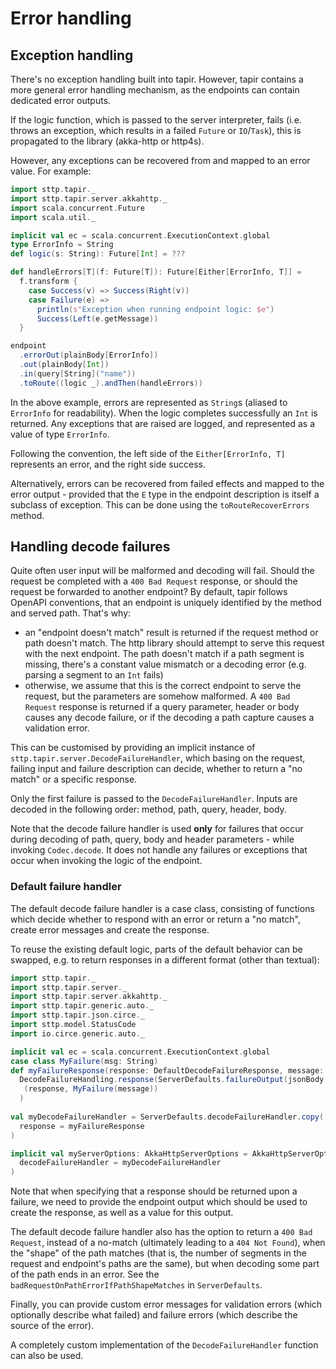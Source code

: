 # Error handling

## Exception handling

There's no exception handling built into tapir. However, tapir contains a more general error handling mechanism, as the
endpoints can contain dedicated error outputs.

If the logic function, which is passed to the server interpreter, fails (i.e. throws an exception, which results in
a failed `Future` or `IO`/`Task`), this is propagated to the library (akka-http or http4s). 

However, any exceptions can be recovered from and mapped to an error value. For example:

```scala mdoc:compile-only
import sttp.tapir._
import sttp.tapir.server.akkahttp._
import scala.concurrent.Future
import scala.util._

implicit val ec = scala.concurrent.ExecutionContext.global
type ErrorInfo = String
def logic(s: String): Future[Int] = ???

def handleErrors[T](f: Future[T]): Future[Either[ErrorInfo, T]] =
  f.transform {
    case Success(v) => Success(Right(v))
    case Failure(e) =>
      println(s"Exception when running endpoint logic: $e")
      Success(Left(e.getMessage))
  }

endpoint
  .errorOut(plainBody[ErrorInfo])
  .out(plainBody[Int])
  .in(query[String]("name"))
  .toRoute((logic _).andThen(handleErrors))
```

In the above example, errors are represented as `String`s (aliased to `ErrorInfo` for readability). When the
logic completes successfully an `Int` is returned. Any exceptions that are raised are logged, and represented as a
value of type `ErrorInfo`. 

Following the convention, the left side of the `Either[ErrorInfo, T]` represents an error, and the right side success.

Alternatively, errors can be recovered from failed effects and mapped to the error output - provided that the `E` type
in the endpoint description is itself a subclass of exception. This can be done using the `toRouteRecoverErrors` method.

## Handling decode failures

Quite often user input will be malformed and decoding will fail. Should the request be completed with a 
`400 Bad Request` response, or should the request be forwarded to another endpoint? By default, tapir follows OpenAPI 
conventions, that an endpoint is uniquely identified by the method and served path. That's why:

* an "endpoint doesn't match" result is returned if the request method or path doesn't match. The http library should
  attempt to serve this request with the next endpoint. The path doesn't match if a path segment is missing, there's
  a constant value mismatch or a decoding error (e.g. parsing a segment to an `Int` fails)
* otherwise, we assume that this is the correct endpoint to serve the request, but the parameters are somehow 
  malformed. A `400 Bad Request` response is returned if a query parameter, header or body causes any decode failure, 
  or if the decoding a path capture causes a validation error.

This can be customised by providing an implicit instance of `sttp.tapir.server.DecodeFailureHandler`, which basing on the
request, failing input and failure description can decide, whether to return a "no match" or a specific response.

Only the first failure is passed to the `DecodeFailureHandler`. Inputs are decoded in the following order: method, 
path, query, header, body.

Note that the decode failure handler is used **only** for failures that occur during decoding of path, query, body
and header parameters - while invoking `Codec.decode`. It does not handle any failures or exceptions that occur
when invoking the logic of the endpoint.

### Default failure handler

The default decode failure handler is a case class, consisting of functions which decide whether to respond with
an error or return a "no match", create error messages and create the response. 
 
To reuse the existing default logic, parts of the default behavior can be swapped, e.g. to return responses in 
a different format (other than textual):

```scala mdoc:compile-only
import sttp.tapir._
import sttp.tapir.server._
import sttp.tapir.server.akkahttp._
import sttp.tapir.generic.auto._
import sttp.tapir.json.circe._
import sttp.model.StatusCode
import io.circe.generic.auto._

implicit val ec = scala.concurrent.ExecutionContext.global
case class MyFailure(msg: String)
def myFailureResponse(response: DefaultDecodeFailureResponse, message: String): DecodeFailureHandling =
  DecodeFailureHandling.response(ServerDefaults.failureOutput(jsonBody[MyFailure]))(
   (response, MyFailure(message))
  )
  
val myDecodeFailureHandler = ServerDefaults.decodeFailureHandler.copy(
  response = myFailureResponse
)

implicit val myServerOptions: AkkaHttpServerOptions = AkkaHttpServerOptions.default.copy(
  decodeFailureHandler = myDecodeFailureHandler
)
```

Note that when specifying that a response should be returned upon a failure, we need to provide the endpoint output 
which should be used to create the response, as well as a value for this output.

The default decode failure handler also has the option to return a `400 Bad Request`, instead of a no-match (ultimately
leading to a `404 Not Found`), when the "shape" of the path matches (that is, the number of segments in the request
and endpoint's paths are the same), but when decoding some part of the path ends in an error. See the
`badRequestOnPathErrorIfPathShapeMatches` in `ServerDefaults`.

Finally, you can provide custom error messages for validation errors (which optionally describe what failed) and 
failure errors (which describe the source of the error).

A completely custom implementation of the `DecodeFailureHandler` function can also be used.
